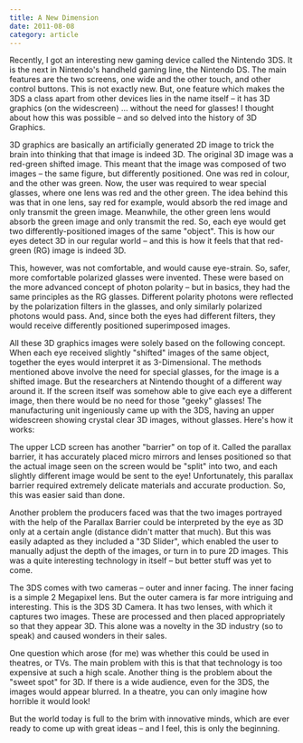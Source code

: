 ```yaml
---
title: A New Dimension
date: 2011-08-08
category: article
---
```


Recently, I got an interesting new gaming device called the Nintendo 3DS. It is the next in Nintendo's handheld gaming line, the Nintendo DS. The main features are the two screens, one wide and the other touch, and other control buttons. This is not exactly new. But, one feature which makes the 3DS a class apart from other devices lies in the name itself – it has 3D graphics (on the widescreen) … without the need for glasses! I thought about how this was possible – and so delved into the history of 3D Graphics.

3D graphics are basically an artificially generated 2D image to trick the brain into thinking that that image is indeed 3D. The original 3D image was a red-green shifted image. This meant that the image was composed of two images – the same figure, but differently positioned. One was red in colour, and the other was green. Now, the user was required to wear special glasses, where one lens was red and the other green. The idea behind this was that in one lens, say red for example, would absorb the red image and only transmit the green image. Meanwhile, the other green lens would absorb the green image and only transmit the red. So, each eye would get two differently-positioned images of the same "object". This is how our eyes detect 3D in our regular world – and this is how it feels that that red-green (RG) image is indeed 3D.

This, however, was not comfortable, and would cause eye-strain. So, safer, more comfortable polarized glasses were invented. These were based on the more advanced concept of photon polarity – but in basics, they had the same principles as the RG glasses. Different polarity photons were reflected by the polarization filters in the glasses, and only similarly polarized photons would pass. And, since both the eyes had different filters, they would receive differently positioned superimposed images.

All these 3D graphics images were solely based on the following concept. When each eye received slightly "shifted" images of the same object, together the eyes would interpret it as 3-Dimensional. The methods mentioned above involve the need for special glasses, for the image is a shifted image. But the researchers at Nintendo thought of a different way around it. If the screen itself was somehow able to give each eye a different image, then there would be no need for those "geeky" glasses! The manufacturing unit ingeniously came up with the 3DS, having an upper widescreen showing crystal clear 3D images, without glasses. Here's how it works:

The upper LCD screen has another "barrier" on top of it. Called the parallax barrier, it has accurately placed micro mirrors and lenses positioned so that the actual image seen on the screen would be "split" into two, and each slightly different image would be sent to the eye! Unfortunately, this parallax barrier required extremely delicate materials and accurate production. So, this was easier said than done.

Another problem the producers faced was that the two images portrayed with the help of the Parallax Barrier could be interpreted by the eye as 3D only at a certain angle (distance didn't matter that much). But this was easily adapted as they included a "3D Slider", which enabled the user to manually adjust the depth of the images, or turn in to pure 2D images. This was a quite interesting technology in itself – but better stuff was yet to come.

The 3DS comes with two cameras – outer and inner facing. The inner facing is a simple 2 Megapixel lens. But the outer camera is far more intriguing and interesting. This is the 3DS 3D Camera. It has two lenses, with which it captures two images. These are processed and then placed appropriately so that they appear 3D. This alone was a novelty in the 3D industry (so to speak) and caused wonders in their sales.

One question which arose (for me) was whether this could be used in theatres, or TVs. The main problem with this is that that technology is too expensive at such a high scale. Another thing is the problem about the "sweet spot" for 3D. If there is a wide audience, even for the 3DS, the images would appear blurred. In a theatre, you can only imagine how horrible it would look!

But the world today is full to the brim with innovative minds, which are ever ready to come up with great ideas – and I feel, this is only the beginning.
